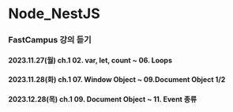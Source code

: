 # Node_NestJS

### FastCampus 강의 듣기
#### 2023.11.27(월) ch.1 02. var, let, count ~ 06. Loops
#### 2023.11.28(화) ch.1 07. Window Object ~ 09.Document Object 1/2
#### 2023.12.28(목) ch.1 09. Document Object ~ 11. Event 종류